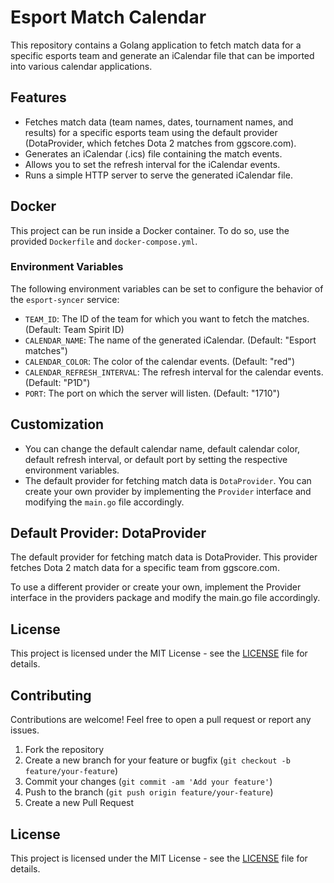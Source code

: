# Esport Match Calendar

This repository contains a Golang application to fetch match data for a specific esports team and generate an iCalendar file that can be imported into various calendar applications.

## Features

- Fetches match data (team names, dates, tournament names, and results) for a specific esports team using the default provider (DotaProvider, which fetches Dota 2 matches from ggscore.com).
- Generates an iCalendar (.ics) file containing the match events.
- Allows you to set the refresh interval for the iCalendar events.
- Runs a simple HTTP server to serve the generated iCalendar file.

## Docker

This project can be run inside a Docker container. To do so, use the provided `Dockerfile` and `docker-compose.yml`.

### Environment Variables

The following environment variables can be set to configure the behavior of the `esport-syncer` service:

- `TEAM_ID`: The ID of the team for which you want to fetch the matches. (Default: Team Spirit ID)
- `CALENDAR_NAME`: The name of the generated iCalendar. (Default: "Esport matches")
- `CALENDAR_COLOR`: The color of the calendar events. (Default: "red")
- `CALENDAR_REFRESH_INTERVAL`: The refresh interval for the calendar events. (Default: "P1D")
- `PORT`: The port on which the server will listen. (Default: "1710")

## Customization

- You can change the default calendar name, default calendar color, default refresh interval, or default port by setting the respective environment variables.
- The default provider for fetching match data is `DotaProvider`. You can create your own provider by implementing the `Provider` interface and modifying the `main.go` file accordingly.

## Default Provider: DotaProvider
The default provider for fetching match data is DotaProvider. This provider fetches Dota 2 match data for a specific team from ggscore.com.

To use a different provider or create your own, implement the Provider interface in the providers package and modify the main.go file accordingly.

## License

This project is licensed under the MIT License - see the [LICENSE](LICENSE) file for details.

## Contributing

Contributions are welcome! Feel free to open a pull request or report any issues.

1. Fork the repository
2. Create a new branch for your feature or bugfix (`git checkout -b feature/your-feature`)
3. Commit your changes (`git commit -am 'Add your feature'`)
4. Push to the branch (`git push origin feature/your-feature`)
5. Create a new Pull Request

## License

This project is licensed under the MIT License - see the [LICENSE](LICENSE) file for details.

